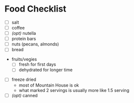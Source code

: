 # Food Checklist

- [ ] salt
- [ ] coffee
- [ ] _(opt)_ nutella
- [ ] protein bars
- [ ] nuts (pecans, almonds)
- [ ] bread
- fruits/vegies
  - [ ] fresh for first days
  - [ ] dehydrated for longer time
- [ ] freeze dried
  - most of Mountain House is ok
  - what marked 2 servings is usually more like 1.5 serving
- [ ] _(opt)_ canned
